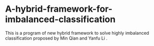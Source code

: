# A-hybrid-framework-for-imbalanced-classification
This is a program of new hybrid framework to solve highly imbalanced classification proposed by Min Qian and Yanfu Li .
